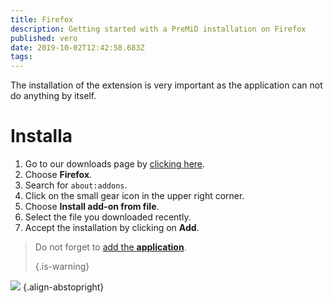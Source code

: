 ```yaml
---
title: Firefox
description: Getting started with a PreMiD installation on Firefox
published: vero
date: 2019-10-02T12:42:58.683Z
tags:
---
```


The installation of the extension is very important as the application can not do anything by itself.

# Installa
1. Go to our downloads page by [clicking here](https://premid.app/downloads).
2. Choose **Firefox**.
3. Search for `about:addons`.
4. Click on the small gear icon in the upper right corner.
5. Choose **Install add-on from file**.
6. Select the file you downloaded recently.
7. Accept the installation by clicking on **Add**.

> Do not forget to [add the **application**](/install). 
> 
> {.is-warning}

![](https://img.icons8.com/color/2x/firefox.png) {.align-abstopright}